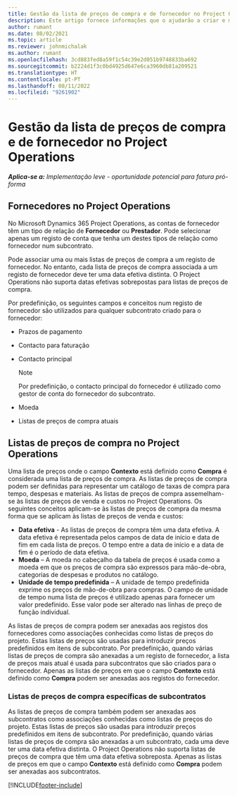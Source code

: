 ```yaml
---
title: Gestão da lista de preços de compra e de fornecedor no Project Operations
description: Este artigo fornece informações que o ajudarão a criar e manter dados de fornecedores e listas de preços de compras para subcontratação.
author: rumant
ms.date: 08/02/2021
ms.topic: article
ms.reviewer: johnmichalak
ms.author: rumant
ms.openlocfilehash: 3cd883fed8a59f1c54c39e2d051b9748833ba692
ms.sourcegitcommit: b2224d1f3c0bd4925d647e6ca3960db81a209521
ms.translationtype: HT
ms.contentlocale: pt-PT
ms.lasthandoff: 08/11/2022
ms.locfileid: "9261902"
---
```

# <a name="vendor-and-purchase-price-list-management-in-project-operations"></a>Gestão da lista de preços de compra e de fornecedor no Project Operations


_**Aplica-se a:** Implementação leve - oportunidade potencial para fatura pró-forma_

## <a name="vendors-in-project-operations"></a>Fornecedores no Project Operations

No Microsoft Dynamics 365 Project Operations, as contas de fornecedor têm um tipo de relação de **Fornecedor** ou **Prestador**. Pode selecionar apenas um registo de conta que tenha um destes tipos de relação como fornecedor num subcontrato.

Pode associar uma ou mais listas de preços de compra a um registo de fornecedor. No entanto, cada lista de preços de compra associada a um registo de fornecedor deve ter uma data efetiva distinta. O Project Operations não suporta datas efetivas sobrepostas para listas de preços de compra.

Por predefinição, os seguintes campos e conceitos num registo de fornecedor são utilizados para qualquer subcontrato criado para o fornecedor:

- Prazos de pagamento
- Contacto para faturação
- Contacto principal

    > [!NOTE]
    > Por predefinição, o contacto principal do fornecedor é utilizado como gestor de conta do fornecedor do subcontrato.

- Moeda
- Listas de preços de compra atuais

## <a name="purchase-price-lists-in-project-operations"></a>Listas de preços de compra no Project Operations

Uma lista de preços onde o campo **Contexto** está definido como **Compra** é considerada uma lista de preços de compra. As listas de preços de compra podem ser definidas para representar um catálogo de taxas de compra para tempo, despesas e materiais. As listas de preços de compra assemelham-se às listas de preços de venda e custos no Project Operations. Os seguintes conceitos aplicam-se às listas de preços de compra da mesma forma que se aplicam às listas de preços de venda e custos:

- **Data efetiva** - As listas de preços de compra têm uma data efetiva. A data efetiva é representada pelos campos de data de início e data de fim em cada lista de preços. O tempo entre a data de início e a data de fim é o período de data efetiva.
- **Moeda** – A moeda no cabeçalho da tabela de preços é usada como a moeda em que os preços de compra são expressos para mão-de-obra, categorias de despesas e produtos no catálogo.
- **Unidade de tempo predefinida** – A unidade de tempo predefinida exprime os preços de mão-de-obra para compras. O campo de unidade de tempo numa lista de preços é utilizado apenas para fornecer um valor predefinido. Esse valor pode ser alterado nas linhas de preço de função individual.

As listas de preços de compra podem ser anexadas aos registos dos fornecedores como associações conhecidas como listas de preços do projeto. Estas listas de preços são usadas para introduzir preços predefinidos em itens de subcontrato. Por predefinição, quando várias listas de preços de compra são anexadas a um registo de fornecedor, a lista de preços mais atual é usada para subcontratos que são criados para o fornecedor. Apenas as listas de preços em que o campo **Contexto** está definido como **Compra** podem ser anexadas aos registos do fornecedor.

### <a name="subcontract-specific-purchase-price-lists"></a>Listas de preços de compra específicas de subcontratos

As listas de preços de compra também podem ser anexadas aos subcontratos como associações conhecidas como listas de preços do projeto. Estas listas de preços são usadas para introduzir preços predefinidos em itens de subcontrato. Por predefinição, quando várias listas de preços de compra são anexadas a um subcontrato, cada uma deve ter uma data efetiva distinta. O Project Operations não suporta listas de preços de compra que têm uma data efetiva sobreposta. Apenas as listas de preços em que o campo **Contexto** está definido como **Compra** podem ser anexadas aos subcontratos.

[!INCLUDE[footer-include](../../includes/footer-banner.md)]
